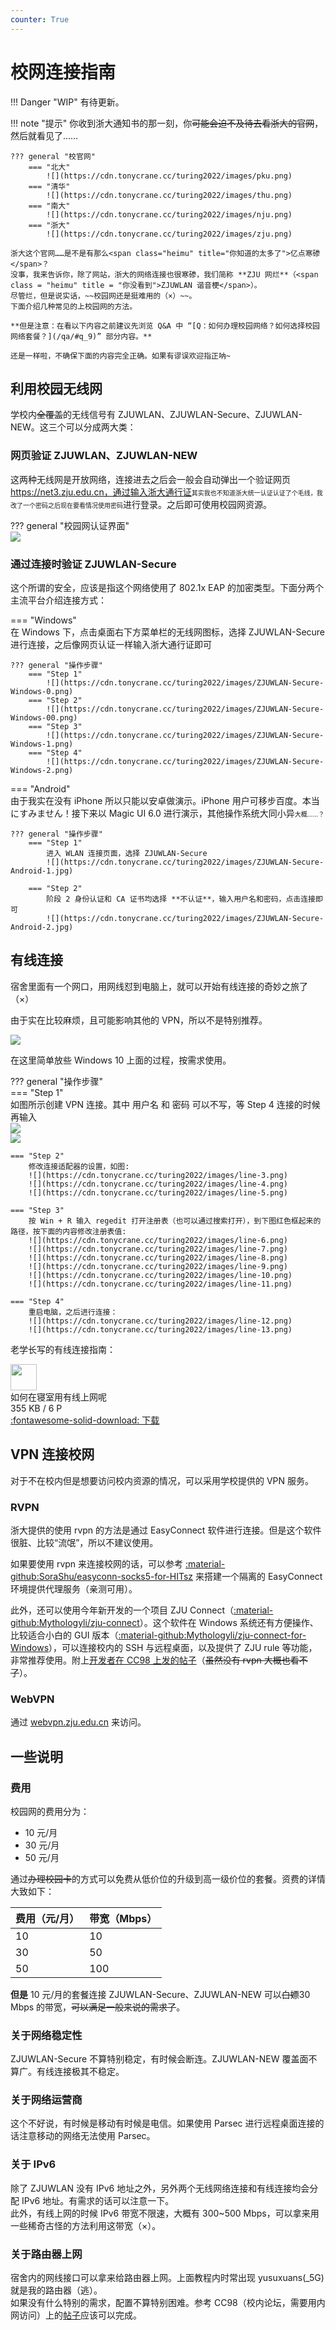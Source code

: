 ```yaml
---
counter: True
---
```


# 校网连接指南

!!! Danger "WIP"
    有待更新。

!!! note "提示"
    你收到浙大通知书的那一刻，你<del>可能会迫不及待去看浙大的官网</del>，然后就看见了……
    
    ??? general "校官网"
        === "北大"
            ![](https://cdn.tonycrane.cc/turing2022/images/pku.png)
        === "清华"
            ![](https://cdn.tonycrane.cc/turing2022/images/thu.png)
        === "南大"
            ![](https://cdn.tonycrane.cc/turing2022/images/nju.png)
        === "浙大"
            ![](https://cdn.tonycrane.cc/turing2022/images/zju.png)

    浙大这个官网……是不是有那么<span class="heimu" title="你知道的太多了">亿点寒碜</span>？  
    没事，我来告诉你，除了网站，浙大的网络连接也很寒碜，我们简称 **ZJU 网烂**（<span class = "heimu" title = "你没看到">ZJUWLAN 谐音梗</span>）。  
    尽管烂，但是说实话，~~校园网还是挺难用的（×）~~。
    下面介绍几种常见的上校园网的方法。  

    **但是注意：在看以下内容之前建议先浏览 Q&A 中 “[Q：如何办理校园网络？如何选择校园网络套餐？](/qa/#q_9)” 部分内容。**  
    
    还是一样啦，不确保下面的内容完全正确。如果有谬误欢迎指正呐~

## 利用校园无线网

学校内<del>全覆盖</del>的无线信号有 ZJUWLAN、ZJUWLAN-Secure、ZJUWLAN-NEW。这三个可以分成两大类：

### 网页验证 ZJUWLAN、ZJUWLAN-NEW

这两种无线网是开放网络，连接进去之后会一般会自动弹出一个验证网页 https://net3.zju.edu.cn，通过输入浙大通行证<font class="heimu" title="饱受其苦" size=1>其实我也不知道浙大统一认证认证了个毛线，我改了一个密码之后现在要看情况使用密码</font>进行登录。之后即可使用校园网资源。

??? general "校园网认证界面"  
    ![](https://cdn.tonycrane.cc/turing2022/images/net3_zju.png)  

### 通过连接时验证 ZJUWLAN-Secure

这个所谓的安全，应该是指这个网络使用了 802.1x EAP 的加密类型。下面分两个主流平台介绍连接方式：

=== "Windows"  
    在 Windows 下，点击桌面右下方菜单栏的无线网图标，选择 ZJUWLAN-Secure 进行连接，之后像网页认证一样输入浙大通行证即可
    
    ??? general "操作步骤"  
        === "Step 1"  
            ![](https://cdn.tonycrane.cc/turing2022/images/ZJUWLAN-Secure-Windows-0.png)  
        === "Step 2"  
            ![](https://cdn.tonycrane.cc/turing2022/images/ZJUWLAN-Secure-Windows-00.png)  
        === "Step 3"  
            ![](https://cdn.tonycrane.cc/turing2022/images/ZJUWLAN-Secure-Windows-1.png)  
        === "Step 4"  
            ![](https://cdn.tonycrane.cc/turing2022/images/ZJUWLAN-Secure-Windows-2.png)  

=== "Android"  
    由于我实在没有 iPhone 所以只能以安卓做演示。iPhone 用户可移步百度。本当にすみません！接下来以 Magic UI 6.0 进行演示，其他操作系统大同小异<font class="heimu" title="大概……？" size=1>大概……？</font>

    ??? general "操作步骤"  
        === "Step 1"  
            进入 WLAN 连接页面，选择 ZJUWLAN-Secure  
            ![](https://cdn.tonycrane.cc/turing2022/images/ZJUWLAN-Secure-Android-1.jpg)  

        === "Step 2"  
            阶段 2 身份认证和 CA 证书均选择 **不认证**，输入用户名和密码，点击连接即可  
            ![](https://cdn.tonycrane.cc/turing2022/images/ZJUWLAN-Secure-Android-2.jpg)  

## 有线连接  

宿舍里面有一个网口，用网线怼到电脑上，就可以开始有线连接的奇妙之旅了（×）

由于实在比较麻烦，且可能影响其他的 VPN，所以不是特别推荐。

![](https://cdn.tonycrane.cc/turing2022/images/buyao.png)  

在这里简单放些 Windows 10 上面的过程，按需求使用。

??? general "操作步骤"  
    === "Step 1"  
        如图所示创建 VPN 连接。其中 用户名 和 密码 可以不写，等 Step 4 连接的时候再输入  
        ![](https://cdn.tonycrane.cc/turing2022/images/line-1.png)  
        ![](https://cdn.tonycrane.cc/turing2022/images/line-2.png)  

    === "Step 2"  
        修改连接适配器的设置，如图:  
        ![](https://cdn.tonycrane.cc/turing2022/images/line-3.png)  
        ![](https://cdn.tonycrane.cc/turing2022/images/line-4.png)  
        ![](https://cdn.tonycrane.cc/turing2022/images/line-5.png)  

    === "Step 3"  
        按 Win + R 输入 regedit 打开注册表（也可以通过搜索打开），到下图红色框起来的路径，按下面的内容修改注册表值:  
        ![](https://cdn.tonycrane.cc/turing2022/images/line-6.png)  
        ![](https://cdn.tonycrane.cc/turing2022/images/line-7.png)  
        ![](https://cdn.tonycrane.cc/turing2022/images/line-8.png)  
        ![](https://cdn.tonycrane.cc/turing2022/images/line-9.png)  
        ![](https://cdn.tonycrane.cc/turing2022/images/line-10.png)  
        ![](https://cdn.tonycrane.cc/turing2022/images/line-11.png)  

    === "Step 4"  
        重启电脑，之后进行连接：  
        ![](https://cdn.tonycrane.cc/turing2022/images/line-12.png)  
        ![](https://cdn.tonycrane.cc/turing2022/images/line-13.png)  
    
老学长写的有线连接指南：

<div class="card file-block" markdown="1">
<div class="file-icon"><img src="https://cdn.tonycrane.cc/turing2022/images/pdf.svg" style="height: 3em;"></div>
<div class="file-body">
<div class="file-title">如何在寝室用有线上网呢</div>
<div class="file-meta">355 KB / 6 P</div>
</div>
<a class="down-button" target="_blank" href="https://cdn.tonycrane.cc/turing2022/files/%E5%A6%82%E4%BD%95%E5%9C%A8%E5%AF%9D%E5%AE%A4%E7%94%A8%E6%9C%89%E7%BA%BF%E4%B8%8A%E7%BD%91%E5%91%A2.pdf" markdown="1">:fontawesome-solid-download: 下载</a>
</div>


## VPN 连接校网  

对于不在校内但是想要访问校内资源的情况，可以采用学校提供的 VPN 服务。

### RVPN  

浙大提供的使用 rvpn 的方法是通过 EasyConnect 软件进行连接。但是这个软件很脏、比较“流氓”，所以不建议使用。

如果要使用 rvpn 来连接校网的话，可以参考 [:material-github:SoraShu/easyconn-socks5-for-HITsz](https://github.com/SoraShu/easyconn-socks5-for-HITsz) 来搭建一个隔离的 EasyConnect 环境提供代理服务（亲测可用）。

此外，还可以使用今年新开发的一个项目 ZJU Connect（[:material-github:Mythologyli/zju-connect](https://github.com/Mythologyli/zju-connect)）。这个软件在 Windows 系统还有方便操作、比较适合小白的 GUI 版本（[:material-github:Mythologyli/zju-connect-for-Windows](https://github.com/Mythologyli/zju-connect-for-Windows)），可以连接校内的 SSH 与远程桌面，以及提供了 ZJU rule 等功能，非常推荐使用。附上[开发者在 CC98 上发的帖子](https://www.cc98.org/topic/5521873)（~~虽然没有 rvpn 大概也看不了~~）。

### WebVPN  

通过 [webvpn.zju.edu.cn](https://webvpn.zju.edu.cn) 来访问。

## 一些说明  

### 费用  

校园网的费用分为：

- 10 元/月
- 30 元/月
- 50 元/月

通过<del>办理校园卡</del>的方式可以免费从低价位的升级到高一级价位的套餐。资费的详情大致如下：  

|费用（元/月）|带宽（Mbps）|
|----|----|
|10|10|
|30|50|
|50|100|

<b>但是</b> 10 元/月的套餐连接 ZJUWLAN-Secure、ZJUWLAN-NEW 可以<del>白嫖</del>30 Mbps 的带宽，~~可以满足一般来说的需求了~~。   

### 关于网络稳定性  

ZJUWLAN-Secure 不算特别稳定，有时候会断连。ZJUWLAN-NEW 覆盖面不算广。有线连接极其不稳定。  

### 关于网络运营商  

这个不好说，有时候是移动有时候是电信。如果使用 Parsec 进行远程桌面连接的话注意移动的网络无法使用 Parsec。  

### 关于 IPv6  

除了 ZJUWLAN 没有 IPv6 地址之外，另外两个无线网络连接和有线连接均会分配 IPv6 地址。有需求的话可以注意一下。  
此外，有线上网的时候 IPv6 带宽不限速，大概有 300~500 Mbps，可以拿来用一些稀奇古怪的方法利用这带宽（×）。  

### 关于路由器上网  

宿舍内的网线接口可以拿来给路由器上网。上面教程内时常出现 yusuxuans(_5G) 就是我的路由器（逃）。  
如果没有什么特别的需求，配置不算特别困难。参考 CC98（校内论坛，需要用内网访问）上的[帖子](https://www.cc98.org/topic/5213173)应该可以完成。